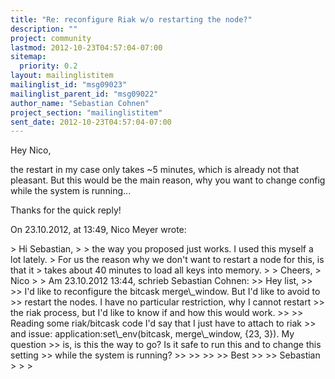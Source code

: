 ```yaml
---
title: "Re: reconfigure Riak w/o restarting the node?"
description: ""
project: community
lastmod: 2012-10-23T04:57:04-07:00
sitemap:
  priority: 0.2
layout: mailinglistitem
mailinglist_id: "msg09023"
mailinglist_parent_id: "msg09022"
author_name: "Sebastian Cohnen"
project_section: "mailinglistitem"
sent_date: 2012-10-23T04:57:04-07:00
---
```



Hey Nico,

the restart in my case only takes ~5 minutes, which is already not that 
pleasant. But this would be the main reason, why you want to change config 
while the system is running...

Thanks for the quick reply!


On 23.10.2012, at 13:49, Nico Meyer  wrote:

&gt; Hi Sebastian,
&gt; 
&gt; the way you proposed just works. I used this myself a lot lately.
&gt; For us the reason why we don't want to restart a node for this, is that it 
&gt; takes about 40 minutes to load all keys into memory.
&gt; 
&gt; Cheers,
&gt; Nico
&gt; 
&gt; Am 23.10.2012 13:44, schrieb Sebastian Cohnen:
&gt;&gt; Hey list,
&gt;&gt; 
&gt;&gt; I'd like to reconfigure the bitcask merge\\_window. But I'd like to avoid to 
&gt;&gt; restart the nodes. I have no particular restriction, why I cannot restart 
&gt;&gt; the riak process, but I'd like to know if and how this would work.
&gt;&gt; 
&gt;&gt; Reading some riak/bitcask code I'd say that I just have to attach to riak 
&gt;&gt; and issue: application:set\\_env(bitcask, merge\\_window, {23, 3}). My question 
&gt;&gt; is, is this the way to go? Is it safe to run this and to change this setting 
&gt;&gt; while the system is running?
&gt;&gt; 
&gt;&gt; 
&gt;&gt; 
&gt;&gt; Best
&gt;&gt; 
&gt;&gt; Sebastian
&gt; 
&gt; 
&gt; 
